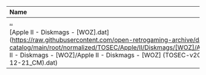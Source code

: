 |Name|Size|
|:---|---:|
|[..](../index.html)|DIR|
|[Apple II - Diskmags - [WOZ].dat](https://raw.githubusercontent.com/open-retrogaming-archive/dat-catalog/main/root/normalized/TOSEC/Apple/II/Diskmags/[WOZ]/Apple II - Diskmags - [WOZ]/Apple II - Diskmags - [WOZ] (TOSEC-v2022-12-21_CM).dat)|35628|
